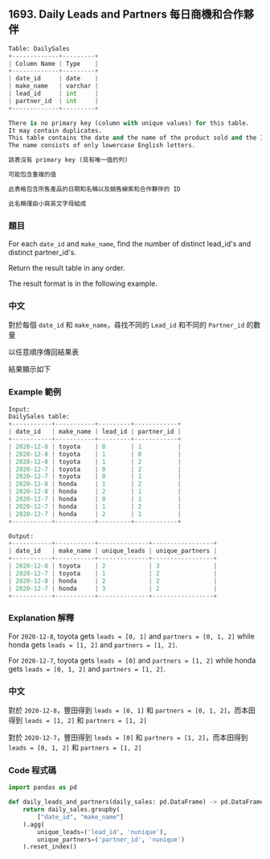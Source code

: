 ## 1693. Daily Leads and Partners 每日商機和合作夥伴

```py
Table: DailySales
+-------------+---------+
| Column Name | Type    |
+-------------+---------+
| date_id     | date    |
| make_name   | varchar |
| lead_id     | int     |
| partner_id  | int     |
+-------------+---------+

There is no primary key (column with unique values) for this table. 
It may contain duplicates.
This table contains the date and the name of the product sold and the IDs of the lead and partner it was sold to.
The name consists of only lowercase English letters.

該表沒有 primary key (具有唯一值的列)

可能包含重複的值

此表格包含所售產品的日期和名稱以及銷售線索和合作夥伴的 ID

此名稱僅由小寫英文字母組成 
```

### 題目
 
For each `date_id` and `make_name`, find the number of distinct lead_id's and distinct partner_id's.

Return the result table in any order.

The result format is in the following example.

### 中文

對於每個 `date_id` 和 `make_name`，尋找不同的 `Lead_id` 和不同的 `Partner_id` 的數量

以任意順序傳回結果表

結果顯示如下

### Example 範例

```py 
Input: 
DailySales table:
+-----------+-----------+---------+------------+
| date_id   | make_name | lead_id | partner_id |
+-----------+-----------+---------+------------+
| 2020-12-8 | toyota    | 0       | 1          |
| 2020-12-8 | toyota    | 1       | 0          |
| 2020-12-8 | toyota    | 1       | 2          |
| 2020-12-7 | toyota    | 0       | 2          |
| 2020-12-7 | toyota    | 0       | 1          |
| 2020-12-8 | honda     | 1       | 2          |
| 2020-12-8 | honda     | 2       | 1          |
| 2020-12-7 | honda     | 0       | 1          |
| 2020-12-7 | honda     | 1       | 2          |
| 2020-12-7 | honda     | 2       | 1          |
+-----------+-----------+---------+------------+

Output: 
+-----------+-----------+--------------+-----------------+
| date_id   | make_name | unique_leads | unique_partners |
+-----------+-----------+--------------+-----------------+
| 2020-12-8 | toyota    | 2            | 3               |
| 2020-12-7 | toyota    | 1            | 2               |
| 2020-12-8 | honda     | 2            | 2               |
| 2020-12-7 | honda     | 3            | 2               |
+-----------+-----------+--------------+-----------------+
```

### Explanation 解釋

For `2020-12-8`, toyota gets `leads = [0, 1]` and `partners = [0, 1, 2]` while honda gets `leads = [1, 2]` and `partners = [1, 2]`.

For `2020-12-7`, toyota gets `leads = [0]` and `partners = [1, 2]` while honda gets `leads = [0, 1, 2]` and `partners = [1, 2]`.

### 中文

對於 `2020-12-8`，豐田得到 `leads = [0, 1]` 和 `partners = [0, 1, 2]`，而本田得到 `leads = [1, 2]` 和 `partners = [1, 2]`

對於 `2020-12-7`，豐田得到 `leads = [0]` 和 `partners = [1, 2]`，而本田得到 `leads = [0, 1, 2]` 和 `partners = [1, 2]`

### Code 程式碼

```py
import pandas as pd

def daily_leads_and_partners(daily_sales: pd.DataFrame) -> pd.DataFrame:
    return daily_sales.groupby(
        ["date_id", "make_name"]
    ).agg(
        unique_leads=('lead_id', 'nunique'),
        unique_partners=('partner_id', 'nunique')
    ).reset_index()
```